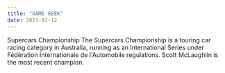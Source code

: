 ```yaml
---
title: "GAME GEEK"
date: 2021-02-12
---
```

Supercars Championship
The Supercars Championship is a touring car racing category in Australia, running as an International Series under Fédération Internationale de l'Automobile regulations. Scott McLaughlin is the most recent champion.
